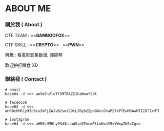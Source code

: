 # ABOUT ME

### 關於我 ( About )

CTF TEAM : ==**BAMBOOFOX**==

CTF SKILL : ==**CRYPTO**== &nbsp; ==**PWN**==

興趣 : 看電影影集動漫, 彈鋼琴

歡迎拍打餵食 XD

### 聯絡我 ( Contact )

```
# email
base64 -d <<< amVmZnJleTY5MTBAZ21haWwuY29t

# facebook
base64 -d <<< aHR0cHM6Ly93d3cuZmFjZWJvb2suY29tL3Byb2ZpbGUucGhwP2lkPTEwMDAwMTI2OTIxMTk2Mw==

# instagram
base64 -d <<< aHR0cHM6Ly93d3cuaW5zdGFncmFtLmNvbS9vYWxpZW5vCg==
```

